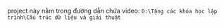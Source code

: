 project này nằm trong đường dẫn chứa video: `D:\Tặng các khóa học lập trình\Cấu trúc dữ liệu và giải thuật`
